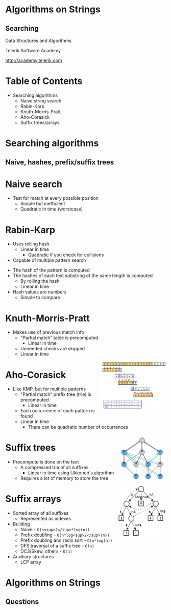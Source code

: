<!-- section start -->

<!-- attr: {id: 'title', class: 'slide-title', hasScriptWrapper: true} -->
# Algorithms on Strings
## Searching
<div class="signature">
    <p class="signature-course">Data Structures and Algorithms</p>
    <p class="signature-initiative">Telerik Software Academy</p>
    <a href="http://academy.telerik.com" class="signature-link">http://academy.telerik.com</a>
</div>

<!-- section start -->

<!-- attr: {id: 'table-of-contents'} -->
# Table of Contents
* Searching algorithms
	* Naive string search
	* Rabin-Karp
	* Knuth-Morris-Pratt
	* Aho-Corasick
	* Suffix trees/arrays

<!-- section start -->

<!-- attr: {class: 'slide-section'} -->
# Searching algorithms
## Naive, hashes, prefix/suffix trees

<!-- section start -->

<!-- attr: {} -->
# Naive search
* Test for match at every possible position
	* Simple but inefficient
	* Quadratic in time (worstcase)

<!-- section start -->

<!-- attr: {} -->
# Rabin-Karp
* Uses rolling hash
	* Linear in time
		* Quadratic if you check for collisions
* Capable of multiple pattern search

<!-- attr: {showInPresentation: true} -->
<!-- # Rabin-Karp -->
* The hash of the pattern is computed
* The hashes of each text substring of the same length is computed
	* By rolling the hash
	* Linear in time
* Hash values are numbers
	* Simple to compare

<!-- section start -->

<!-- attr: {hasScriptWrapper: true} -->
# Knuth-Morris-Pratt
* Makes use of previous match info
	* "Partial match" table is precomputed
		* Linear in time
	* Unneeded checks are skipped
	* Linear in time

<img src="imgs/kmpexample.jpg" width="40%" style="float:right">

<!-- section start -->

<!-- attr: {hasScriptWrapper: true} -->
# Aho-Corasick
* Like KMP, but for multiple patterns
	* "Partial match" prefix tree (trie) is precomputed
		* Linear in time
	* Each occurrence of each pattern is found
	* Linear in time
		* There can be quadratic number of occurrences

<img src="imgs/Ahocorasick.png" width="30%" style="float:right">

<!-- section start -->

<!-- attr: {} -->
# Suffix trees
* Precompute is done on the text
	* A compressed trie of all suffixes
		* Linear in time using Ukkonen's algorithm
	* Requires a lot of memory to store the tree

<img src="imgs/Suffix_tree.png" width="30%" style="float:right">

<!-- attr: {} -->
# Suffix arrays
* Sorted array of all suffixes
	* Represented as indexes
* Building
	* Naive - `O(n<sup>2</sup>*log(n))`
	* Prefix doubling - `O(n*log<sup>2</sup>(n))`
	* Prefix doubling and radix sort - `O(n*log(n))`
	* DFS traversal of a suffix tree - `O(n)`
	* DC3/Skew, others - `O(n)`
* Auxiliary structures
	* LCP array

<!-- section start -->

<!-- attr: {class: 'slide-questions', id: 'questions'}  -->
# Algorithms on Strings
## Questions
